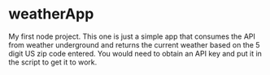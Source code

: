 # weatherApp

My first node project. This one is just a simple app that consumes the API from weather underground and returns the current weather based on the 5 digit US zip code entered. You would need to obtain an API key and put it in the script to get it to work.
